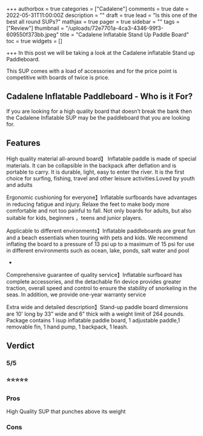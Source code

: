 +++
authorbox = true
categories = ["Cadalene"]
comments = true
date = 2022-05-31T11:00:00Z
description = ""
draft = true
lead = "Is this one of the best all round SUPs?"
mathjax = true
pager = true
sidebar = ""
tags = ["Review"]
thumbnail = "/uploads/72e7701a-4ca3-4346-99f3-609550f373bb.jpeg"
title = "Cadalene Inflatable Stand Up Paddle Board"
toc = true
widgets = []

+++
In this post we will be taking a look at the Cadalene inflatable Stand up Paddleboard.

This SUP comes with a load of accessories and for the price point is competitive with boards of twice is price.

## Cadalene Inflatable Paddleboard - Who is it For?

If you are looking for a high quality board that doesn’t break the bank then the Cadalene Inflatable SUP may be the paddleboard that you are looking for.

## Features

High quality material all-around board】 Inflatable paddle is made of special materials. It can be collapsible in the backpack after deflation and is portable to carry. It is durable, light, easy to enter the river. It is the first choice for surfing, fishing, travel and other leisure activities.Loved by youth and adults

Ergonomic cushioning for everyone】Inflatable surfboards have advantages in reducing fatigue and injury. Relaxe the feet to make body more comfortable and not too painful to fall. Not only boards for adults, but also suitable for kids, beginners ，teens and junior players.

Applicable to different environments】Inflatable paddleboards are great fun and a beach essentials when touring with pets and kids. We recommend inflating the board to a pressure of 13 psi up to a maximum of 15 psi for use in different environments such as ocean, lake, ponds, salt water and pool

* 

  Comprehensive guarantee of quality service】Inflatable surfboard has complete accessories, and the detachable fin device provides greater traction, overall speed and control to ensure the stability of snorkeling in the seas. In addition, we provide one-year warranty service

  Extra wide and detailed description】Stand-up paddle board dimensions are 10' long by 33” wide and 6” thick with a weight limit of 264 pounds. Package contains 1 isup inflatable paddle board, 1 adjustable paddle,1 removable fin, 1 hand pump, 1 backpack, 1 leash.

## Verdict

### 5/5

### ⭐⭐⭐⭐⭐

### **Pros**

High Quality SUP that punches above its weight

### **Cons**